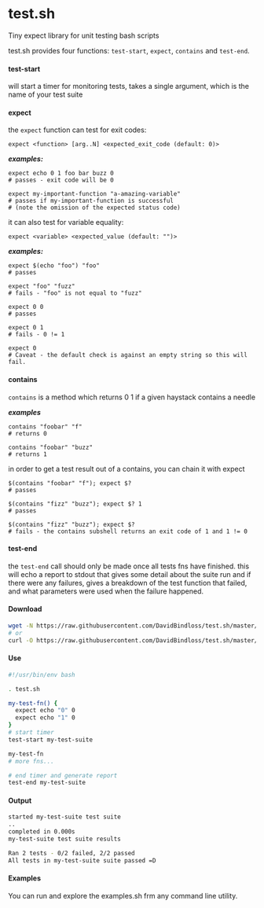 # test.sh
Tiny expect library for unit testing bash scripts

test.sh provides four functions: `test-start`, `expect`, `contains` and `test-end`.

#### test-start
will start a timer for monitoring tests, takes a single argument, which is the name of your test suite

#### expect

the `expect` function can test for exit codes:

`expect <function> [arg..N] <expected_exit_code (default: 0)>`

_**examples:**_
```
expect echo 0 1 foo bar buzz 0
# passes - exit code will be 0

expect my-important-function "a-amazing-variable"
# passes if my-important-function is successful 
# (note the omission of the expected status code)
```

it can also test for variable equality:

`expect <variable> <expected_value (default: "")>`

_**examples:**_

```
expect $(echo "foo") "foo"
# passes

expect "foo" "fuzz"
# fails - "foo" is not equal to "fuzz"

expect 0 0
# passes

expect 0 1
# fails - 0 != 1

expect 0
# Caveat - the default check is against an empty string so this will fail.
```

#### contains

`contains` is a method which returns 0 1 if a given haystack contains a needle

_**examples**_

```
contains "foobar" "f"
# returns 0

contains "foobar" "buzz"
# returns 1
```

in order to get a test result out of a contains, you can chain it with expect

```
$(contains "foobar" "f"); expect $?
# passes

$(contains "fizz" "buzz"); expect $? 1
# passes

$(contains "fizz" "buzz"); expect $?
# fails - the contains subshell returns an exit code of 1 and 1 != 0

```


#### test-end

the `test-end` call should only be made once all tests fns have finished. 
this will echo a report to stdout that gives some detail about the suite run
and if there were any failures, gives a breakdown of the test function that
failed, and what parameters were used when the failure happened.

#### Download
```bash
wget -N https://raw.githubusercontent.com/DavidBindloss/test.sh/master/test.sh
# or
curl -O https://raw.githubusercontent.com/DavidBindloss/test.sh/master/test.sh
```

#### Use
```bash
#!/usr/bin/env bash

. test.sh

my-test-fn() {
  expect echo "0" 0
  expect echo "1" 0
}
# start timer
test-start my-test-suite

my-test-fn
# more fns...

# end timer and generate report
test-end my-test-suite

```

#### Output
```bash
started my-test-suite test suite
..
completed in 0.000s
my-test-suite test suite results

Ran 2 tests - 0/2 failed, 2/2 passed
All tests in my-test-suite suite passed =D
```

#### Examples
You can run and explore the examples.sh frm any command line utility.
